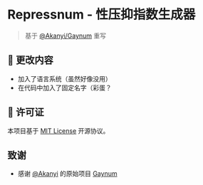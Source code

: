# Repressnum - 性压抑指数生成器

> 基于 [@Akanyi/Gaynum](https://github.com/Akanyi/Gaynum) 重写

## 📕 更改内容

   - 加入了语言系统（虽然好像没用）
   - 在代码中加入了固定名字（彩蛋？

## 📄 许可证

本项目基于 [MIT License](LICENSE) 开源协议。

##  致谢

- 感谢 [@Akanyi](https://github.com/Akanyi) 的原始项目 [Gaynum](https://github.com/Akanyi/Gaynum)
